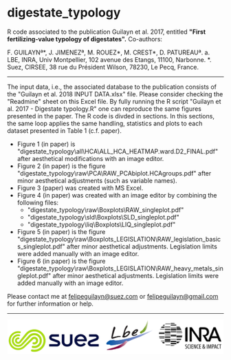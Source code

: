 # digestate_typology
R code associated to the publication Guilayn et al. 2017, entitled 
**"First  fertilizing-value typology of digestates".**
Co-authors:

F. GUILAYN&ordf;&#42;, J. JIMENEZ&ordf;, M. ROUEZ&#42;, M. CREST&#42;, D. PATUREAU&ordf;.
a. LBE, INRA, Univ Montpellier, 102 avenue des Etangs, 11100, Narbonne.
*. Suez, CIRSEE, 38 rue du Président Wilson, 78230, Le Pecq, France.

------------



The input data, i.e., the associated database to the publication consists of the "Guilayn et al. 2018 INPUT DATA.xlsx" file. Please consider checking the "Readmine" sheet on this Excel file.
By fully running the R script "Guilayn et al. 2017 - Digestate typology.R" one can reproduce the same figures presented in the paper. The R code is divded in sections. In this sections, the same loop applies the same handling, statistics and plots to each dataset presented in Table 1 (c.f. paper).

- Figure 1 (in paper) is "digestate_typology\all\HCA\ALL_HCA_HEATMAP.ward.D2_FINAL.pdf" after aesthetical modifications with an image editor.
- Figure 2 (in paper) is the figure "digestate_typology\raw\PCA\RAW_PCAbiplot.HCAgroups.pdf" after minor aesthetical adjustments (such as variable names).
- Figure 3 (paper) was created with MS Excel.
- Figure 4 (in paper) was created with an image editor by combining the following files: 
	- "digestate_typology\raw\Boxplots\RAW_singleplot.pdf"
	- "digestate_typology\sld\Boxplots\SLD_singleplot.pdf"
	- "digestate_typology\liq\Boxplots\LIQ_singleplot.pdf"
- Figure 5 (in paper) is the figure "digestate_typology\raw\Boxplots_LEGISLATION\RAW_legislation_basics_singleplot.pdf" after minor aesthetical adjustments. Legislation limits were added manually with an image editor.
- Figure 6 (in paper) is the figure "digestate_typology\raw\Boxplots_LEGISLATION\RAW_heavy_metals_singleplot.pdf" after minor aesthetical adjustments. Legislation limits were added manually with an image editor.

Please contact me at felipeguilayn@suez.com or felipeguilayn@gmail.com for further information or help.

------------
![](https://github.com/guilayn/digestate_typology/blob/master/logos.PNG)
